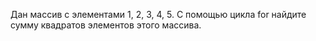 Дан массив с элементами 1, 2, 3, 4, 5. С помощью цикла for найдите сумму квадратов элементов этого массива.